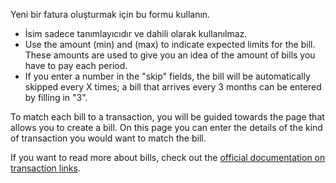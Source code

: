 Yeni bir fatura oluşturmak için bu formu kullanın.

* İsim sadece tanımlayıcıdır ve dahili olarak kullanılmaz.
* Use the amount (min) and (max) to indicate expected limits for the bill. These amounts are used to give you an idea of the amount of bills you have to pay each period.
* If you enter a number in the "skip" fields, the bill will be automatically skipped every X times; a bill that arrives every 3 months can be entered by filling in "3".

To match each bill to a transaction, you will be guided towards the page that allows you to create a bill. On this page you can enter the details of the kind of transaction you would want to match the bill.

If you want to read more about bills, check out the [official documentation on transaction links](https://firefly-iii.readthedocs.io/en/latest/advanced/links.html).